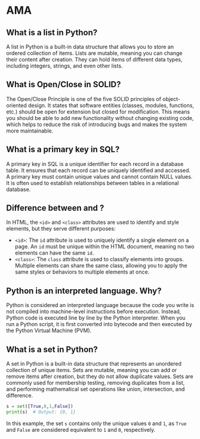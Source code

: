 # AMA 

## What is a list in Python?

A list in Python is a built-in data structure that allows you to store an ordered collection of items. Lists are mutable, meaning you can change their content after creation. They can hold items of different data types, including integers, strings, and even other lists.

## What is Open/Close in SOLID?

The Open/Close Principle is one of the five SOLID principles of object-oriented design. It states that software entities (classes, modules, functions, etc.) should be open for extension but closed for modification. This means you should be able to add new functionality without changing existing code, which helps to reduce the risk of introducing bugs and makes the system more maintainable.

## What is a primary key in SQL?

A primary key in SQL is a unique identifier for each record in a database table. It ensures that each record can be uniquely identified and accessed. A primary key must contain unique values and cannot contain NULL values. It is often used to establish relationships between tables in a relational database.

## Difference between <id> and <class>?

In HTML, the `<id>` and `<class>` attributes are used to identify and style elements, but they serve different purposes:
- `<id>`: The `id` attribute is used to uniquely identify a single element on a page. An `id` must be unique within the HTML document, meaning no two elements can have the same `id`.
- `<class>`: The `class` attribute is used to classify elements into groups. Multiple elements can share the same class, allowing you to apply the same styles or behaviors to multiple elements at once.

## Python is an interpreted language. Why?

Python is considered an interpreted language because the code you write is not compiled into machine-level instructions before execution. Instead, Python code is executed line by line by the Python interpreter. When you run a Python script, it is first converted into bytecode and then executed by the Python Virtual Machine (PVM).

## What is a set in Python?

A set in Python is a built-in data structure that represents an unordered collection of unique items. Sets are mutable, meaning you can add or remove items after creation, but they do not allow duplicate values. Sets are commonly used for membership testing, removing duplicates from a list, and performing mathematical set operations like union, intersection, and difference.

```python
s = set([True,0,1,False])
print(s)  # Output: {0, 1}
```
In this example, the set `s` contains only the unique values `0` and `1`, as `True` and `False` are considered equivalent to `1` and `0`, respectively.